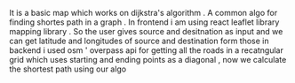 It is a basic map which works on dijkstra's algorithm . A common algo for finding shortes path in a graph . In frontend i am using react leaflet library mapping library . So the user gives source and desitnation as input and we can get latitude and longitudes 
of source and destination form those in backend i used osm ' overpass api for getting all the roads in a recatngular grid which uses starting and ending points as a diagonal , now we calculate the shortest path using our algo
